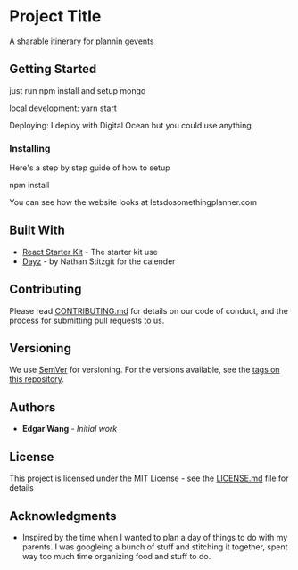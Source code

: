 # Project Title

A sharable itinerary for plannin gevents

## Getting Started

just run npm install and setup mongo

local development:
yarn start

Deploying:
I deploy with Digital Ocean but you could use anything

### Installing

Here's a step by step guide of how to setup

npm install

You can see how the website looks at letsdosomethingplanner.com

## Built With

* [React Starter Kit](https://github.com/kriasoft/react-starter-kit) - The starter kit use
* [Dayz](https://github.com/nathanstitt/dayz) - by Nathan Stitzgit for the calender

## Contributing

Please read [CONTRIBUTING.md](https://gist.github.com/PurpleBooth/b24679402957c63ec426) for details on our code of conduct, and the process for submitting pull requests to us.

## Versioning

We use [SemVer](http://semver.org/) for versioning. For the versions available, see the [tags on this repository](https://github.com/your/project/tags). 

## Authors

* **Edgar Wang** - *Initial work*

## License

This project is licensed under the MIT License - see the [LICENSE.md](LICENSE.md) file for details

## Acknowledgments

* Inspired by the time when I wanted to plan a day of things to do with my parents. I was googleing a bunch of stuff and stitching it together, spent way too much time organizing food and stuff to do.
